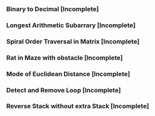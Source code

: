 ### Binary to Decimal [Incomplete]
### Longest Arithmetic Subarrary [Incomplete]
### Spiral Order Traversal in Matrix [Incomplete]
### Rat in Maze with obstacle [Incomplete]
### Mode of Euclidean Distance [Incomplete]
### Detect and Remove Loop [Incomplete]
### Reverse Stack without extra Stack [Incomplete]